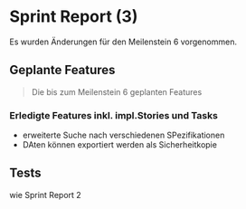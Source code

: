 # Sprint Report (3)

Es wurden Änderungen für den Meilenstein 6 vorgenommen.

## Geplante Features
> Die bis zum Meilenstein 6 geplanten Features

### Erledigte Features inkl. impl.Stories und Tasks
- erweiterte Suche nach verschiedenen SPezifikationen
- DAten können exportiert werden als Sicherheitkopie


## Tests

wie Sprint Report 2

